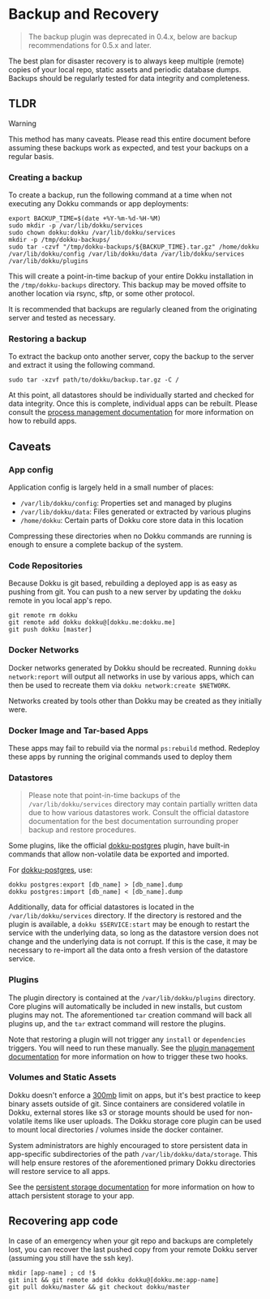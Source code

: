 # Backup and Recovery

> The backup plugin was deprecated in 0.4.x, below are backup recommendations for 0.5.x and later.

The best plan for disaster recovery is to always keep multiple (remote) copies of your local repo, static assets and periodic database dumps. Backups should be regularly tested for data integrity and completeness.

## TLDR

> [!WARNING]
> This method has many caveats. Please read this entire document before assuming these backups work as expected, and test your backups on a regular basis.

### Creating a backup

To create a backup, run the following command at a time when not executing any Dokku commands or app deployments:

```shell
export BACKUP_TIME=$(date +%Y-%m-%d-%H-%M)
sudo mkdir -p /var/lib/dokku/services
sudo chown dokku:dokku /var/lib/dokku/services
mkdir -p /tmp/dokku-backups/
sudo tar -czvf "/tmp/dokku-backups/${BACKUP_TIME}.tar.gz" /home/dokku /var/lib/dokku/config /var/lib/dokku/data /var/lib/dokku/services /var/lib/dokku/plugins
```

This will create a point-in-time backup of your entire Dokku installation in the `/tmp/dokku-backups` directory. This backup may be moved offsite to another location via rsync, sftp, or some other protocol.

It is recommended that backups are regularly cleaned from the originating server and tested as necessary.

### Restoring a backup

To extract the backup onto another server, copy the backup to the server and extract it using the following command.

```shell
sudo tar -xzvf path/to/dokku/backup.tar.gz -C /
```

At this point, all datastores should be individually started and checked for data integrity. Once this is complete, individual apps can be rebuilt. Please consult the [process management documentation](/docs/processes/process-management.md#rebuilding-apps) for more information on how to rebuild apps.

## Caveats

### App config

Application config is largely held in a small number of places:

- `/var/lib/dokku/config`: Properties set and managed by plugins
- `/var/lib/dokku/data`: Files generated or extracted by various plugins
- `/home/dokku`: Certain parts of Dokku core store data in this location

Compressing these directories when no Dokku commands are running is enough to ensure a complete backup of the system.

### Code Repositories

Because Dokku is git based, rebuilding a deployed app is as easy as pushing from git. You can push to a new server by updating the `dokku` remote in you local app's repo.

```shell
git remote rm dokku
git remote add dokku dokku@[dokku.me:dokku.me]
git push dokku [master]
```

### Docker Networks

Docker networks generated by Dokku should be recreated. Running `dokku network:report` will output all networks in use by various apps, which can then be used to recreate them via `dokku network:create $NETWORK`.

Networks created by tools other than Dokku may be created as they initially were.

### Docker Image and Tar-based Apps

These apps may fail to rebuild via the normal `ps:rebuild` method. Redeploy these apps by running the original commands used to deploy them

### Datastores

> Please note that point-in-time backups of the `/var/lib/dokku/services` directory may contain partially written data due to how various datastores work. Consult the official datastore documentation for the best documentation surrounding proper backup and restore procedures.

Some plugins, like the official [dokku-postgres](https://github.com/dokku/dokku-postgres) plugin, have built-in commands that allow non-volatile data be exported and imported.

For [dokku-postgres](https://github.com/dokku/dokku-postgres), use:

```shell
dokku postgres:export [db_name] > [db_name].dump
dokku postgres:import [db_name] < [db_name].dump
```

Additionally, data for official datastores is located in the `/var/lib/dokku/services` directory. If the directory is restored and the plugin is available, a `dokku $SERVICE:start` may be enough to restart the service with the underlying data, so long as the datastore version does not change and the underlying data is not corrupt. If this is the case, it may be necessary to re-import all the data onto a fresh version of the datastore service.

### Plugins

The plugin directory is contained at the `/var/lib/dokku/plugins` directory. Core plugins will automatically be included in new installs, but custom plugins may not. The aforementioned `tar` creation command will back all plugins up, and the `tar` extract command will restore the plugins.

Note that restoring a plugin will not trigger any `install` or `dependencies` triggers. You will need to run these manually. See the [plugin management documentation](/docs/advanced-usage/plugin-management.md#installing-a-plugin) for more information on how to trigger these two hooks.

### Volumes and Static Assets

Dokku doesn't enforce a [300mb](https://devcenter.heroku.com/articles/slug-compiler#slug-size) limit on apps, but it's best practice to keep binary assets outside of git. Since containers are considered volatile in Dokku, external stores like s3 or storage mounts should be used for non-volatile items like user uploads. The Dokku storage core plugin can be used to mount local directories / volumes inside the docker container.

System administrators are highly encouraged to store persistent data in app-specific subdirectories of the path `/var/lib/dokku/data/storage`. This will help ensure restores of the aforementioned primary Dokku directories will restore service to all apps.

See the [persistent storage documentation](/docs/advanced-usage/persistent-storage.md) for more information on how to attach persistent storage to your app.

## Recovering app code

In case of an emergency when your git repo and backups are completely lost, you can recover the last pushed copy from your remote Dokku server (assuming you still have the ssh key).

```shell
mkdir [app-name] ; cd !$
git init && git remote add dokku dokku@[dokku.me:app-name]
git pull dokku/master && git checkout dokku/master
```
